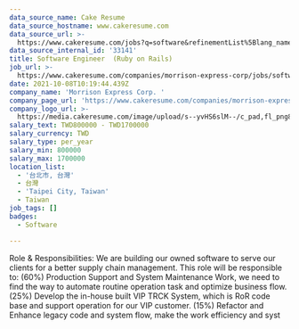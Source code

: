 ```yaml
---
data_source_name: Cake Resume
data_source_hostname: www.cakeresume.com
data_source_url: >-
  https://www.cakeresume.com/jobs?q=software&refinementList%5Blang_name%5D%5B0%5D=English&refinementList%5Bsalary_type%5D=per_year&range%5Bsalary_range%5D%5Bmin%5D=1000000&page=2
data_source_internal_id: '33141'
title: Software Engineer  (Ruby on Rails)
job_url: >-
  https://www.cakeresume.com/companies/morrison-express-corp/jobs/software-engineer-ruby-on-rails
date: 2021-10-08T10:19:44.439Z
company_name: 'Morrison Express Corp. '
company_page_url: 'https://www.cakeresume.com/companies/morrison-express-corp'
company_logo_url: >-
  https://media.cakeresume.com/image/upload/s--yvHS6slM--/c_pad,fl_png8,h_200,w_200/v1633687199/oku5mwknkw09u9uqq7bc.png
salary_text: TWD800000 - TWD1700000
salary_currency: TWD
salary_type: per_year
salary_min: 800000
salary_max: 1700000
location_list:
  - '台北市, 台灣'
  - 台灣
  - 'Taipei City, Taiwan'
  - Taiwan
job_tags: []
badges:
  - Software

---
```


Role & Responsibilities: We are building our owned software to serve our clients for a better supply chain management. This role will be responsible to: (60%) Production Support and System Maintenance Work, we need to find the way to automate routine operation task and optimize business flow. (25%) Develop the in-house built VIP TRCK System, which is RoR code base and support operation for our VIP customer. (15%) Refactor and Enhance legacy code and system flow, make the work efficiency and syst